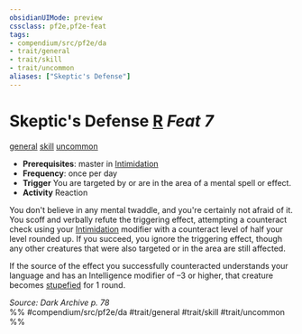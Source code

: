 ```yaml
---
obsidianUIMode: preview
cssclass: pf2e,pf2e-feat
tags:
- compendium/src/pf2e/da
- trait/general
- trait/skill
- trait/uncommon
aliases: ["Skeptic's Defense"]
---
```

# Skeptic's Defense  [R](rules/core-rulebook/chapter-9-playing-the-game.md#Actions "Reaction") *Feat 7*  
[general](rules/traits/general.md)  [skill](rules/traits/skill.md)  [uncommon](rules/traits/uncommon.md)  

- **Prerequisites**: master in [Intimidation](compendium/skills.md#Intimidation)
- **Frequency**: once per day
- **Trigger** You are targeted by or are in the area of a mental spell or effect.
- **Activity** Reaction

You don't believe in any mental twaddle, and you're certainly not afraid of it. You scoff and verbally refute the triggering effect, attempting a counteract check using your [Intimidation](compendium/skills.md#Intimidation) modifier with a counteract level of half your level rounded up. If you succeed, you ignore the triggering effect, though any other creatures that were also targeted or in the area are still affected.

If the source of the effect you successfully counteracted understands your language and has an Intelligence modifier of –3 or higher, that creature becomes [stupefied](rules/conditions.md#Stupefied) for 1 round.

*Source: Dark Archive p. 78*  
%% #compendium/src/pf2e/da #trait/general #trait/skill #trait/uncommon %%